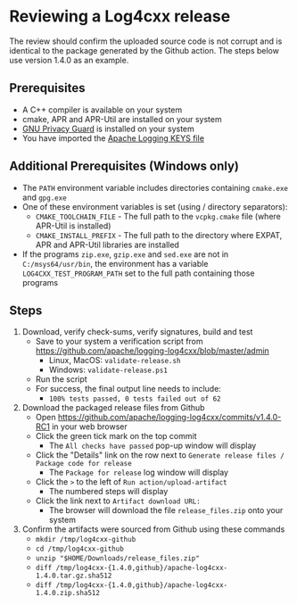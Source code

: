 Reviewing a Log4cxx release
===================

The review should confirm the uploaded source code is not corrupt and
is identical to the package generated by the Github action.
The steps below use version 1.4.0 as an example.

Prerequisites
----------

* A C++ compiler is available on your system
* cmake, APR and APR-Util are installed on your system
* [GNU Privacy Guard](https://www.gnupg.org/) is installed on your system
* You have imported the [Apache Logging KEYS file](https://dist.apache.org/repos/dist/release/logging/KEYS)

Additional Prerequisites (Windows only)
----------

* The `PATH` environment variable includes directories containing `cmake.exe` and `gpg.exe`
* One of these environment variables is set (using / directory separators):
  - `CMAKE_TOOLCHAIN_FILE` - The full path to the `vcpkg.cmake` file (where APR-Util is installed)
  - `CMAKE_INSTALL_PREFIX` - The full path to the directory where EXPAT, APR and APR-Util libraries are installed
* If the programs `zip.exe`, `gzip.exe` and `sed.exe` are not in `C:/msys64/usr/bin`, the environment has a variable `LOG4CXX_TEST_PROGRAM_PATH` set to the full path containing those programs

Steps
-----

1. Download, verify check-sums, verify signatures, build and test
    - Save to your system a verification script from https://github.com/apache/logging-log4cxx/blob/master/admin
      - Linux, MacOS: `validate-release.sh`
      - Windows: `validate-release.ps1`
    - Run the script
    - For success, the final output line needs to include:
        - `100% tests passed, 0 tests failed out of 62`
1. Download the packaged release files from Github
    - Open https://github.com/apache/logging-log4cxx/commits/v1.4.0-RC1 in your web browser
    - Click the green tick mark on the top commit
        - The `All checks have passed` pop-up window will display
    - Click the "Details" link on the row next to `Generate release files / Package code for release`
        - The `Package for release` log window will display
    - Click the `>` to the left of `Run action/upload-artifact`
        - The numbered steps will display
    - Click the link next to `Artifact download URL:`
        - The browser will download the file `release_files.zip` onto your system
1. Confirm the artifacts were sourced from Github using these commands
    - `mkdir /tmp/log4cxx-github`
    - `cd /tmp/log4cxx-github`
    - `unzip "$HOME/Downloads/release_files.zip"`
    - `diff /tmp/log4cxx-{1.4.0,github}/apache-log4cxx-1.4.0.tar.gz.sha512`
    - `diff /tmp/log4cxx-{1.4.0,github}/apache-log4cxx-1.4.0.zip.sha512`
